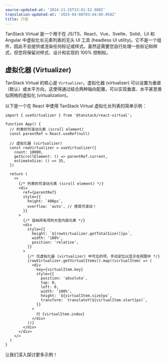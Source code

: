 ```yaml
---
source-updated-at: '2024-11-25T13:01:52.000Z'
translation-updated-at: '2025-04-08T03:44:09.958Z'
title: 介绍
---
```

TanStack Virtual 是一个用于在 JS/TS、React、Vue、Svelte、Solid、Lit 和 Angular 中虚拟化长元素列表的无头 UI 工具 (headless UI utility)。它不是一个组件，因此不会提供或渲染任何标记或样式。虽然这需要您自行处理一些标记和样式，但您将保留对样式、设计和实现的 100% 控制权。

## 虚拟化器 (Virtualizer)

TanStack Virtual 的核心是 `Virtualizer`。虚拟化器 (virtualizer) 可以设置为垂直（默认）或水平方向，这使得通过结合两种轴向配置，可以实现垂直、水平甚至类似网格的虚拟化 (virtualization)。

以下是一个在 React 中使用 TanStack Virtual 虚拟化长列表的简单示例：

```tsx
import { useVirtualizer } from '@tanstack/react-virtual';

function App() {
  // 列表的可滚动元素 (scroll element)
  const parentRef = React.useRef(null)

  // 虚拟化器 (virtualizer)
  const rowVirtualizer = useVirtualizer({
    count: 10000,
    getScrollElement: () => parentRef.current,
    estimateSize: () => 35,
  })

  return (
    <>
      {/* 列表的可滚动元素 (scroll element) */}
      <div
        ref={parentRef}
        style={{
          height: `400px`,
          overflow: 'auto', // 使其可滚动！
        }}
      >
        {/* 容纳所有项的大型内部元素 */}
        <div
          style={{
            height: `${rowVirtualizer.getTotalSize()}px`,
            width: '100%',
            position: 'relative',
          }}
        >
          {/* 仅虚拟化器 (virtualizer) 中可见的项，手动定位以显示在视图中 */}
          {rowVirtualizer.getVirtualItems().map((virtualItem) => (
            <div
              key={virtualItem.key}
              style={{
                position: 'absolute',
                top: 0,
                left: 0,
                width: '100%',
                height: `${virtualItem.size}px`,
                transform: `translateY(${virtualItem.start}px)`,
              }}
            >
              行 {virtualItem.index}
            </div>
          ))}
        </div>
      </div>
    </>
  )
}
```

让我们深入探讨更多示例！
